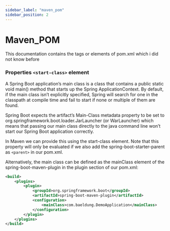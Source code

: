 ```yaml
---
sidebar_label: "maven_pom"
sidebar_position: 2
---
```


# Maven_POM

This documentation contains the tags or elements of pom.xml which i did not know before

### Properties `<start-class>` element

A Spring Boot application’s main class is a class that contains a public static void main() method that starts up the Spring ApplicationContext. By default, if the main class isn’t explicitly specified, Spring will search for one in the classpath at compile time and fail to start if none or multiple of them are found.

Spring Boot expects the artifact’s Main-Class metadata property to be set to org.springframework.boot.loader.JarLauncher (or WarLauncher) which means that passing our main class directly to the java command line won’t start our Spring Boot application correctly.

In Maven we can provide this using the start-class element. Note that this property will only be evaluated if we also add the spring-boot-starter-parent as `<parent>` in our pom.xml.

Alternatively, the main class can be defined as the mainClass element of the spring-boot-maven-plugin in the plugin section of our pom.xml:

``` xml
<build>
    <plugins>
        <plugin>
            <groupId>org.springframework.boot</groupId>
            <artifactId>spring-boot-maven-plugin</artifactId>             
            <configuration>    
                <mainClass>com.baeldung.DemoApplication</mainClass>
            </configuration>
        </plugin>
    </plugins>
</build>
```